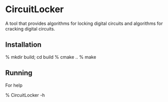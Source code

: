 # CircuitLocker

A tool that provides algorithms for locking digital circuits and algorithms
for cracking digital circuits.

## Installation

% mkdir build; cd build
% cmake ..
% make

## Running

For help

% CircuitLocker -h

